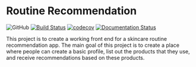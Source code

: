 # Routine Recommendation

![GitHub](https://img.shields.io/github/license/selena-huang/COMS4995)
[![Build Status](https://travis-ci.org/selena-huang/routine-recommendation.svg?branch=master)](https://travis-ci.org/selena-huang/routine-recommendation)
[![codecov](https://codecov.io/gh/selena-huang/routine-recommendation/branch/master/graph/badge.svg?token=IWW8WUV5PT)](https://codecov.io/gh/selena-huang/routine-recommendation)
[![Documentation Status](https://readthedocs.org/projects/routine-recommendation/badge/?version=latest)](https://routine-recommendation.readthedocs.io/en/latest/?badge=latest)

This project is to create a working front end for a skincare routine recommendation app. The main goal of this project is to create a place where people can create a basic profile, list out the products that they use, and receive recommendations based on these products.
